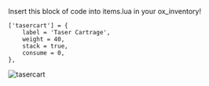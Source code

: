 Insert this block of code into items.lua in your ox_inventory!
```
['tasercart'] = {
    label = 'Taser Cartrage',
    weight = 40,
    stack = true,
    consume = 0,
},
```
![tasercart](https://github.com/user-attachments/assets/89197b41-c82f-4486-9148-ccc0c9a406d3)
